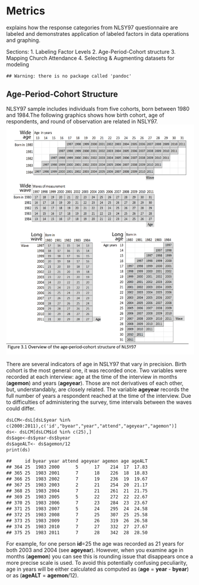 <!--  Set the working directory to the repository's base directory; this assumes the report is nested inside of only one directory.-->


<!-- Set the report-wide options, and point to the external code file. -->



Metrics
=======

explains how the response categories from NLSY97 questionnaire are labeled and demonstrates application of labeled factors in data operations and graphing.

Sections: 1. Labeling Factor Levels 2. Age-Period-Cohort structure 3. Mapping Church Attendance 4. Selecting & Augmenting datasets for modeling

    ## Warning: there is no package called 'pandoc'

Age-Period-Cohort Structure
---------------------------

NLSY97 sample includes individuals from five cohorts, born between 1980 and 1984.The following graphics shows how birth cohort, age of respondents, and round of observation are related in NSLY97. <img src="./figure_rmd/3_Methods_Figure_3_1.png" alt="Looking up items" style="width:700px ;"/>

There are several indicators of age in NSLY97 that vary in precision. Birth cohort is the most general one, it was recorded once. Two variables were recorded at each interview: age at the time of the interview in months (**agemon**) and years (**ageyear**). Those are not derivatives of each other, but, understandably, are closely related. The variable **ageyear** records the full number of years a respondent reached at the time of the interview. Due to difficulties of administering the survey, time intervals between the waves could differ.

``` {.r}
dsLCM<-dsL[dsL$year %in% c(2000:2011),c('id',"byear","year","attend","ageyear","agemon")]
ds<- dsLCM[dsLCM$id %in% c(25),]
ds$age<-ds$year-ds$byear
ds$ageALT<- ds$agemon/12
print(ds)
```

    ##     id byear year attend ageyear agemon age ageALT
    ## 364 25  1983 2000      5      17    214  17  17.83
    ## 365 25  1983 2001      7      18    226  18  18.83
    ## 366 25  1983 2002      7      19    236  19  19.67
    ## 367 25  1983 2003      2      21    254  20  21.17
    ## 368 25  1983 2004      7      21    261  21  21.75
    ## 369 25  1983 2005      5      22    272  22  22.67
    ## 370 25  1983 2006      7      23    284  23  23.67
    ## 371 25  1983 2007      5      24    295  24  24.58
    ## 372 25  1983 2008      7      25    307  25  25.58
    ## 373 25  1983 2009      7      26    319  26  26.58
    ## 374 25  1983 2010      7      27    332  27  27.67
    ## 375 25  1983 2011      7      28    342  28  28.50

For example, for one person **id**=25 the age was recorded as 21 years for both 2003 and 2004 (see **ageyear**). However, when you examine age in months (**agemon**) you can see this is rounding issue that disappears once a more precise scale is used. To avoid this potentially confusing peculiarity, age in years will be either calculated as computed as (**age** = **year** - **byear**) or as (**ageALT** = **agemon**/12).
